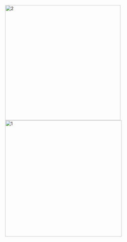 

<img width="370" alt="2" src="https://user-images.githubusercontent.com/114726530/194802199-b14e2ab8-ff42-4aae-84bf-c39c58ad6e89.PNG">

<img width="374" alt="1" src="https://user-images.githubusercontent.com/114726530/194802217-5848d106-fae1-4c09-a693-653959a8091d.PNG">
